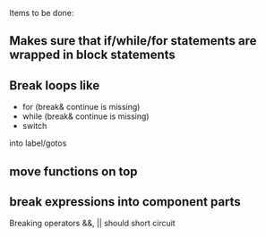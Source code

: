 Items to be done:

Makes sure that if/while/for statements are wrapped in block statements
---

Break loops like
----
- for (break& continue is missing)
- while (break& continue is missing) 
- switch 

into label/gotos

move functions on top
---

break expressions into component parts
---

Breaking operators &&, || should short circuit
